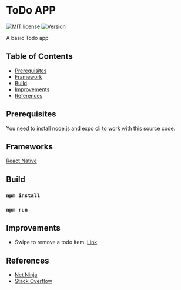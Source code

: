 # ToDo APP

[![MIT license](https://img.shields.io/github/license/jeeva2812/todo-react-native-app)](LICENSE)
[![Version](https://img.shields.io/badge/Version-1.0.0-orange.svg)](https://github.com/jeeva2812/todo-react-native-app)

A basic Todo app

## Table of Contents

* [Prerequisites](#prerequisites)
* [Framework](#prerequisites)
* [Build](#build)
* [Improvements](#improvements)
* [References](#references)

## Prerequisites

You need to install node.js and expo cli to work with this source code.

## Frameworks

[React Native](https://reactnative.dev/)

## Build
### `npm install`
### `npm run`

## Improvements

 * Swipe to remove a todo item. [Link](https://github.com/glepur/react-native-swipe-gestures)
 
## References
 
 * [Net Ninja](https://www.thenetninja.co.uk/)
 * [Stack Overflow](https://stackoverflow.com/questions/45854450/detect-swipe-left-in-react-native)
